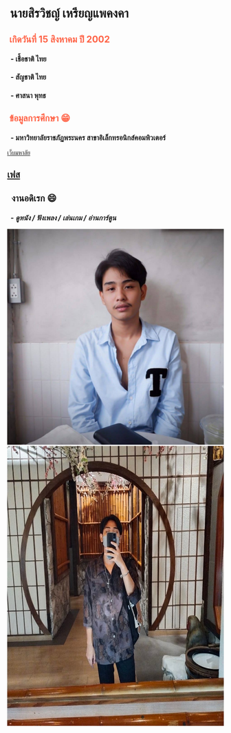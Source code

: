 
<html>
<head>
<h1 style="text-align: left;"><strong>&nbsp;นายสิรวิชญ์ เหรียญแพคงคา </strong></h1>
<h2 style="color:Tomato;text-align: left;"><strong>&nbsp;เกิดวันที่ 15 สิงหาคม ปี 2002 </strong></h2>
<h3 style="text-align: left;"><strong>&nbsp; - เชื้อชาติ ไทย</strong></h3>
<h3 style="text-align: left;"><strong>&nbsp; - สัญชาติ ไทย</strong></h3>
<h3 style="text-align: left;"><strong>&nbsp; - ศาสนา พุทธ</strong></h3>
<h2 style="color:Tomato;text-align: left;"><strong>&nbsp;ข้อมูลการศึกษา &#128513;</strong></h2>
<h3 style="text-align: left;"><strong>&nbsp; - มหาวิทยาลัยราชภัฏพระนคร สาขาอิเล็กทรอนิกส์คอมพิวเตอร์</strong></h3>
  <p style="text-align: left;"><a href="https://pnru.ac.th" target="blank">เว็บมหาลัย</a></p>
<h2 style="col7                                                                                                                             <p style="text-align: left;"><a href="https://www.facebook.com/profile.php?id=100010493555830" target="blank">เฟส</a></p>
<h2 style="col7                                                                                                                                                                                                                                                                                                                                                                                                                                                                                                                                                                                                                                                                                                                                                                                                                                                                                                                                                                                                                                                                                                                                                                                                                                                                                                                                                                                                                                                                                                       or:Tomato; text-align: left;"><strong>&nbsp; งานอดิเรก &#128516;</strong></h2>
<h3><em><strong>&nbsp; - ดูหนัง / ฟังเพลง / เล่นเกม / อ่านการ์ตูน</strong></em></h3>


  
  <img src="106088297_1171823829844058_5323458475104390221_n.jpg" />
  
  <img src="257395128_1546232285736542_7243492499334481216_n.jpg" width="600" height="650" />
  </body>
</html>
